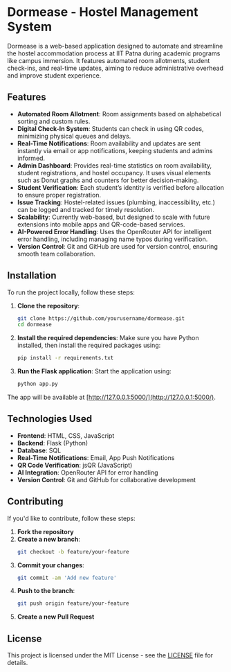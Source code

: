 # Dormease - Hostel Management System

Dormease is a web-based application designed to automate and streamline the hostel accommodation process at IIT Patna during academic programs like campus immersion. It features automated room allotments, student check-ins, and real-time updates, aiming to reduce administrative overhead and improve student experience.

## Features

- **Automated Room Allotment**: Room assignments based on alphabetical sorting and custom rules.
- **Digital Check-In System**: Students can check in using QR codes, minimizing physical queues and delays.
- **Real-Time Notifications**: Room availability and updates are sent instantly via email or app notifications, keeping students and admins informed.
- **Admin Dashboard**: Provides real-time statistics on room availability, student registrations, and hostel occupancy. It uses visual elements such as Donut graphs and counters for better decision-making.
- **Student Verification**: Each student’s identity is verified before allocation to ensure proper registration.
- **Issue Tracking**: Hostel-related issues (plumbing, inaccessibility, etc.) can be logged and tracked for timely resolution.
- **Scalability**: Currently web-based, but designed to scale with future extensions into mobile apps and QR-code-based services.
- **AI-Powered Error Handling**: Uses the OpenRouter API for intelligent error handling, including managing name typos during verification.
- **Version Control**: Git and GitHub are used for version control, ensuring smooth team collaboration.

## Installation

To run the project locally, follow these steps:

1. **Clone the repository**:
   ```bash
   git clone https://github.com/yourusername/dormease.git
   cd dormease
   ```

2. **Install the required dependencies**: Make sure you have Python installed, then install the required packages using:
   ```bash
   pip install -r requirements.txt
   ```

3. **Run the Flask application**: Start the application using:
   ```bash
   python app.py
   ```

The app will be available at [http://127.0.0.1:5000/](http://127.0.0.1:5000/).

## Technologies Used

- **Frontend**: HTML, CSS, JavaScript
- **Backend**: Flask (Python)
- **Database**: SQL
- **Real-Time Notifications**: Email, App Push Notifications
- **QR Code Verification**: jsQR (JavaScript)
- **AI Integration**: OpenRouter API for error handling
- **Version Control**: Git and GitHub for collaborative development

## Contributing

If you'd like to contribute, follow these steps:

1. **Fork the repository**
2. **Create a new branch**:
   ```bash
   git checkout -b feature/your-feature
   ```
3. **Commit your changes**:
   ```bash
   git commit -am 'Add new feature'
   ```
4. **Push to the branch**:
   ```bash
   git push origin feature/your-feature
   ```
5. **Create a new Pull Request**

## License

This project is licensed under the MIT License - see the [LICENSE](LICENSE) file for details.
